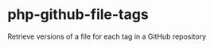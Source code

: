 php-github-file-tags
====================

Retrieve versions of a file for each tag in a GitHub repository
